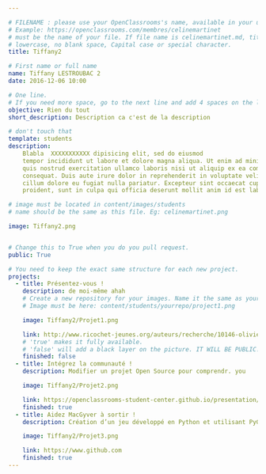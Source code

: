 ```yaml
---

# FILENAME : please use your OpenClassrooms's name, available in your url.
# Example: https://openclassrooms.com/membres/celinemartinet
# must be the name of your file. If file name is celinemartinet.md, title is celinemartinet.
# lowercase, no blank space, Capital case or special character.
title: Tiffany2

# First name or full name
name: Tiffany LESTROUBAC 2
date: 2016-12-06 10:00

# One line.
# If you need more space, go to the next line and add 4 spaces on the left, as in 'description'.
objective: Rien du tout
short_description: Description ca c'est de la description

# don't touch that
template: students
description:
    Blabla  XXXXXXXXXXX dipisicing elit, sed do eiusmod
    tempor incididunt ut labore et dolore magna aliqua. Ut enim ad minim veniam,
    quis nostrud exercitation ullamco laboris nisi ut aliquip ex ea commodo
    consequat. Duis aute irure dolor in reprehenderit in voluptate velit esse
    cillum dolore eu fugiat nulla pariatur. Excepteur sint occaecat cupidatat non
    proident, sunt in culpa qui officia deserunt mollit anim id est laborum.

# image must be located in content/images/students
# name should be the same as this file. Eg: celinemartinet.png

image: Tiffany2.png


# Change this to True when you do you pull request.
public: True

# You need to keep the exact same structure for each new project.
projects:
  - title: Présentez-vous !
    description: de moi-même ahah
    # Create a new repository for your images. Name it the same as your nickname and profile picture.
    # Image must be here: content/students/yourrepo/project1.png

    image: Tiffany2/Projet1.png

    link: http://www.ricochet-jeunes.org/auteurs/recherche/10146-olivier-vogel
    # 'true' makes it fully available.
    # 'false' will add a black layer on the picture. IT WILL BE PUBLIC!
    finished: false
  - title: Intégrez la communauté !
    description: Modifier un projet Open Source pour comprendr. you

    image: Tiffany2/Projet2.png

    link: https://openclassrooms-student-center.github.io/presentation/students/ratus.html
    finished: true
  - title: Aidez MacGyver à sortir !
    description: Création d’un jeu développé en Python et utilisant PyGame.

    image: Tiffany2/Projet3.png

    link: https://www.github.com
    finished: true
---
```

